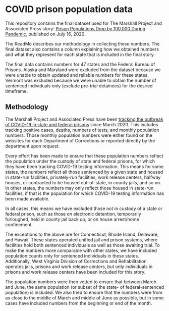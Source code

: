 # COVID prison population data
This repository contains the final dataset used for The Marshall Project and Associated Press story: [Prison Populations Drop by 100,000 During Pandemic](https://www.themarshallproject.org/2020/07/16/prison-populations-drop-by-100-000-during-pandemic), published on July 16, 2020.

The ReadMe describes our methodology in collecting these numbers. The final dataset also contains a column explaining how we obtained numbers and what they represent for each state that is included in the final story.

The final data contains numbers for 47 states and the Federal Bureau of Prisons. Alaska and Maryland were excluded from the dataset because we were unable to obtain updated and reliable numbers for these states. Vermont was excluded because we were unable to obtain the number of sentenced individuals only (exclude pre-trial detainees) for the desired timeframe.

## Methodology
The Marshall Project and Associated Press have been [tracking the outbreak of COVID-19 in state and federal prisons]( https://www.themarshallproject.org/2020/05/01/a-state-by-state-look-at-coronavirus-in-prisons) since March 2020. This includes tracking positive cases, deaths, numbers of tests, and monthly population numbers. Those monthly population numbers were either found on the websites for each Department of Corrections or reported directly by the department upon request.

Every effort has been made to ensure that these population numbers reflect the population under the custody of state and federal prisons, for which they have been tracking COVID-19 testing information. This means for some states, the numbers reflect all those sentenced by a given state and housed in state-run facilities, privately-run facilities, work release centers, halfway houses, or contracted to be housed out-of-state, in county jails, and so on. In other states, the numbers may only reflect those housed in state-run facilities, if that is the population for which COVID-19 testing information has been made available. 

In all cases, this means we have excluded those not in custody of a state or federal prison, such as those on electronic detention, temporarily furloughed, held in county jail back up, or on house arrest/home confinement. 

The exceptions to the above are for Connecticut, Rhode Island, Delaware, and Hawaii. These states operated unified jail and prison systems, where facilities hold both sentenced individuals as well as those awaiting trial. To make the numbers more comparable with other states, we have included population counts only for sentenced individuals in these states. Additionally, West Virginia Division of Corrections and Rehabilitation operates jails, prisons and work release centers, but only individuals in prisons and work release centers have been included for this story.

The population numbers were then vetted to ensure that between March and June, the same population (or subset of the state- of federal-sentenced population) is  included. We also tried to ensure that the numbers were from as close to the middle of March and middle of June as possible, but in some cases have included numbers from the beginning or end of the month. 
